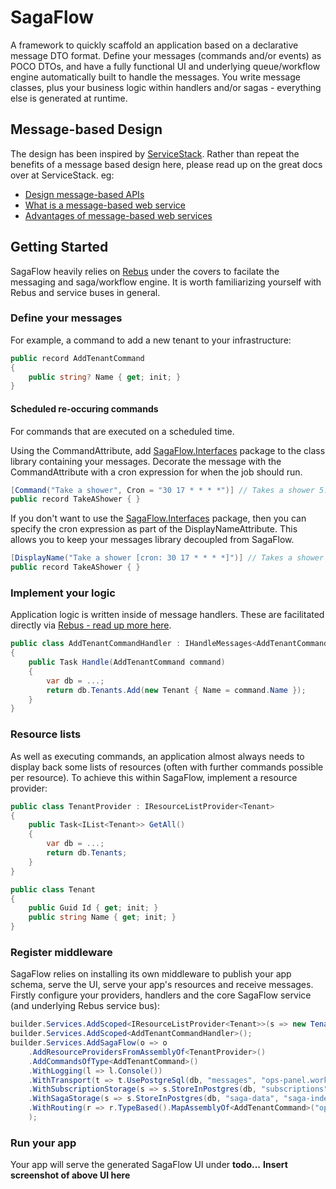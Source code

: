 # SagaFlow
A framework to quickly scaffold an application based on a declarative message DTO format.
Define your messages (commands and/or events) as POCO DTOs, and have a fully functional UI and underlying queue/workflow engine automatically built to handle the messages.
You write message classes, plus your business logic within handlers and/or sagas - everything else is generated at runtime.

## Message-based Design
The design has been inspired by [ServiceStack](https://servicestack.net/).
Rather than repeat the benefits of a message based design here, please read up on the great docs over at ServiceStack. eg:
- [Design message-based APIs](https://docs.servicestack.net/design-message-based-apis)
- [What is a message-based web service](https://docs.servicestack.net/what-is-a-message-based-web-service)
- [Advantages of message-based web services](https://docs.servicestack.net/advantages-of-message-based-web-services)

## Getting Started
SagaFlow heavily relies on [Rebus](https://github.com/rebus-org/Rebus) under the covers to facilate the messaging and saga/workflow engine. It is worth familiarizing yourself with Rebus and service buses in general.

### Define your messages
For example, a command to add a new tenant to your infrastructure:
```C#
public record AddTenantCommand
{
	public string? Name { get; init; }
}
```

#### Scheduled re-occuring commands
For commands that are executed on a scheduled time. 

Using the CommandAttribute, add [SagaFlow.Interfaces](https://www.nuget.org/packages/SagaFlow.Interfaces) package to the class library containing your messages. Decorate the message with the CommandAttribute with a cron expression for when the job should run.
```C#
[Command("Take a shower", Cron = "30 17 * * * *")] // Takes a shower 5:30 pm everyday 
public record TakeAShower { }
```

If you don't want to use the [SagaFlow.Interfaces](https://www.nuget.org/packages/SagaFlow.Interfaces) package, then you can specify the cron expression as part of the DisplayNameAttribute. This allows you to keep your messages library decoupled from SagaFlow.
```C#
[DisplayName("Take a shower [cron: 30 17 * * * *]")] // Takes a shower 5:30 pm everyday 
public record TakeAShower { }
```

### Implement your logic
Application logic is written inside of message handlers. These are facilitated directly via [Rebus - read up more here](https://github.com/rebus-org/Rebus/wiki/Getting-started).

```C#
public class AddTenantCommandHandler : IHandleMessages<AddTenantCommand>
{
    public Task Handle(AddTenantCommand command)
    {
        var db = ...;
        return db.Tenants.Add(new Tenant { Name = command.Name });
    }
}
```

### Resource lists
As well as executing commands, an application almost always needs to display back some lists of resources (often with further commands possible per resource).
To achieve this within SagaFlow, implement a resource provider:
```C#
public class TenantProvider : IResourceListProvider<Tenant>
{
    public Task<IList<Tenant>> GetAll()
    {
        var db = ...;
        return db.Tenants;
    }
}

public class Tenant
{
    public Guid Id { get; init; }
    public string Name { get; init; }
}
```

### Register middleware
SagaFlow relies on installing its own middleware to publish your app schema, serve the UI, serve your app's resources and receive messages.
Firstly configure your providers, handlers and the core SagaFlow service (and underlying Rebus service bus):
```C#
builder.Services.AddScoped<IResourceListProvider<Tenant>>(s => new TenantProvider());
builder.Services.AddScoped<AddTenantCommandHandler>();
builder.Services.AddSagaFlow(o => o
    .AddResourceProvidersFromAssemblyOf<TenantProvider>()
    .AddCommandsOfType<AddTenantCommand>()
    .WithLogging(l => l.Console())
    .WithTransport(t => t.UsePostgreSql(db, "messages", "ops-panel.workflow"))
    .WithSubscriptionStorage(s => s.StoreInPostgres(db, "subscriptions", isCentralized: true))
    .WithSagaStorage(s => s.StoreInPostgres(db, "saga-data", "saga-index"))
    .WithRouting(r => r.TypeBased().MapAssemblyOf<AddTenantCommand>("ops-panel"))
    );
```

### Run your app
Your app will serve the generated SagaFlow UI under **todo...**
**Insert screenshot of above UI here**